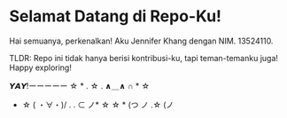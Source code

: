 # Selamat Datang di Repo-Ku!

Hai semuanya, perkenalkan! Aku Jennifer Khang dengan NIM. 13524110.

TLDR: Repo ini tidak hanya berisi kontribusi-ku, tapi teman-temanku juga! Happy exploring!

𝙔𝘼𝙔!ーーーーー
    ☆  *    .      ☆
      . ∧＿∧  ∩    * ☆
*  ☆ ( ・∀・)/ .
  .  ⊂    ノ* ☆
☆ * (つ  ノ  .☆
      (ノ
